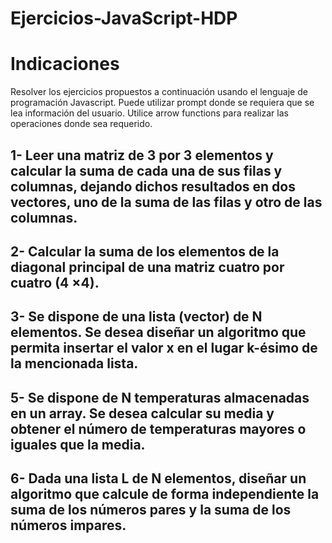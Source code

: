 # Ejercicios-JavaScript-HDP

<h1>Indicaciones</h1>
Resolver los ejercicios propuestos a continuación usando el lenguaje de programación
Javascript. Puede utilizar prompt donde se requiera que se lea información del usuario. Utilice
arrow functions para realizar las operaciones donde sea requerido.

<h2>1- Leer una matriz de 3 por 3 elementos y calcular la suma de cada una de sus filas y columnas,
dejando dichos resultados en dos vectores, uno de la suma de las filas y otro de las columnas.</h2>
<h2>2- Calcular la suma de los elementos de la diagonal principal de una matriz cuatro por cuatro (4 ×4).</h2>
<h2>3- Se dispone de una lista (vector) de N elementos. Se desea diseñar un algoritmo que permita
insertar el valor x en el lugar k-ésimo de la mencionada lista.</h2>
<h2>5- Se dispone de N temperaturas almacenadas en un array. Se desea calcular su media y
obtener el número de temperaturas mayores o iguales que la media.</h2>
<h2>6- Dada una lista L de N elementos, diseñar un algoritmo que calcule de forma independiente la
suma de los números pares y la suma de los números impares.</h2>